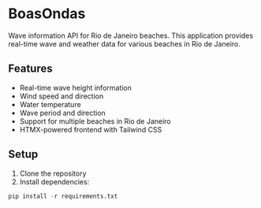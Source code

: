 # BoasOndas

Wave information API for Rio de Janeiro beaches. This application provides real-time wave and weather data for various beaches in Rio de Janeiro.

## Features

- Real-time wave height information
- Wind speed and direction
- Water temperature
- Wave period and direction
- Support for multiple beaches in Rio de Janeiro
- HTMX-powered frontend with Tailwind CSS

## Setup

1. Clone the repository
2. Install dependencies:

```python
pip install -r requirements.txt